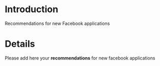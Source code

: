 # Introduction #

Recommendations for new Facebook applications

# Details #

Please add here your **recommendations** for new facebook applications